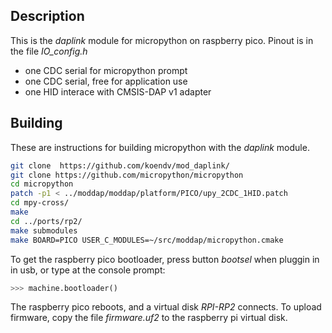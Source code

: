 ## Description

This is the _daplink_ module for micropython on raspberry pico. 
Pinout is in the file _IO_config.h_

- one CDC serial for micropython prompt
- one CDC serial, free for application use
- one HID interace with CMSIS-DAP v1 adapter

## Building

These are instructions for building micropython with the _daplink_ module.

```bash
git clone  https://github.com/koendv/mod_daplink/
git clone https://github.com/micropython/micropython
cd micropython
patch -p1 < ../moddap/moddap/platform/PICO/upy_2CDC_1HID.patch
cd mpy-cross/
make
cd ../ports/rp2/
make submodules
make BOARD=PICO USER_C_MODULES=~/src/moddap/micropython.cmake
```
To get the raspberry pico bootloader, press button _bootsel_ when pluggin in in usb, or type at the console prompt:
```python
>>> machine.bootloader()
```
The raspberry pico reboots, and a virtual disk _RPI-RP2_ connects. To upload firmware, copy the file _firmware.uf2_ to the raspberry pi virtual disk.
